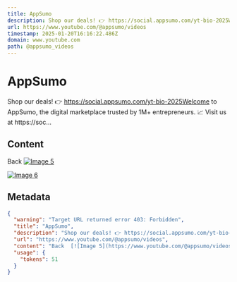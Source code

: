 ```yaml
---
title: AppSumo
description: Shop our deals! 👉 https://social.appsumo.com/yt-bio-2025Welcome to AppSumo, the digital marketplace trusted by 1M+ entrepreneurs. 📈 Visit us at https://soc...
url: https://www.youtube.com/@appsumo/videos
timestamp: 2025-01-20T16:16:22.486Z
domain: www.youtube.com
path: @appsumo_videos
---
```


# AppSumo


Shop our deals! 👉 https://social.appsumo.com/yt-bio-2025Welcome to AppSumo, the digital marketplace trusted by 1M+ entrepreneurs. 📈 Visit us at https://soc...


## Content

Back  [![Image 5](https://www.youtube.com/@appsumo/videos)](https://www.youtube.com/)  

 [![Image 6](https://www.youtube.com/@appsumo/videos)](https://www.youtube.com/)

## Metadata

```json
{
  "warning": "Target URL returned error 403: Forbidden",
  "title": "AppSumo",
  "description": "Shop our deals! 👉 https://social.appsumo.com/yt-bio-2025Welcome to AppSumo, the digital marketplace trusted by 1M+ entrepreneurs. 📈 Visit us at https://soc...",
  "url": "https://www.youtube.com/@appsumo/videos",
  "content": "Back  [![Image 5](https://www.youtube.com/@appsumo/videos)](https://www.youtube.com/)  \n\n [![Image 6](https://www.youtube.com/@appsumo/videos)](https://www.youtube.com/)",
  "usage": {
    "tokens": 51
  }
}
```
